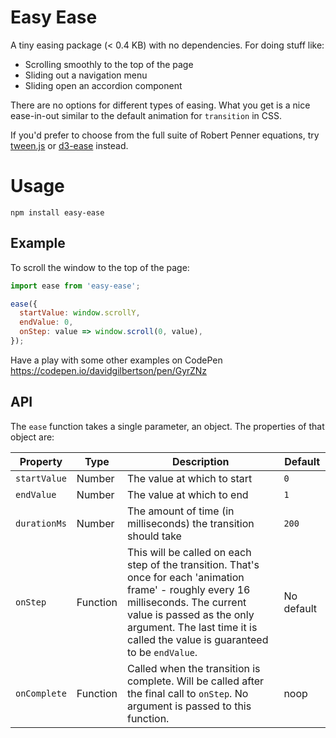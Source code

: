 # Easy Ease
A tiny easing package (< 0.4 KB) with no dependencies. For doing stuff like:
* Scrolling smoothly to the top of the page
* Sliding out a navigation menu
* Sliding open an accordion component

There are no options for different types of easing. What you get is a nice ease-in-out 
similar to the default animation for `transition` in CSS.

If you'd prefer to choose from the full suite of 
Robert Penner equations, try [tween.js](https://www.npmjs.com/package/@tweenjs/tween.js)
or [d3-ease](https://www.npmjs.com/package/d3-ease) instead.

# Usage
`npm install easy-ease`

## Example

To scroll the window to the top of the page:

```js
import ease from 'easy-ease';

ease({
  startValue: window.scrollY,
  endValue: 0,
  onStep: value => window.scroll(0, value),
});
```

Have a play with some other examples on CodePen https://codepen.io/davidgilbertson/pen/GyrZNz

## API
The `ease` function takes a single parameter, an object. The properties of that object are:

| Property | Type | Description | Default |
| ---- | ---- | ---- | ---- |
| `startValue` | Number | The value at which to start | `0` |
| `endValue` | Number | The value at which to end | `1` |
| `durationMs` | Number | The amount of time (in milliseconds) the transition should take | `200` |
| `onStep` | Function | This will be called on each step of the transition. That's once for each 'animation frame' - roughly every 16 milliseconds. The current value is passed as the only argument. The last time it is called the value is guaranteed to be `endValue`. | No default |
| `onComplete` | Function | Called when the transition is complete. Will be called after the final call to `onStep`. No argument is passed to this function. | noop |
